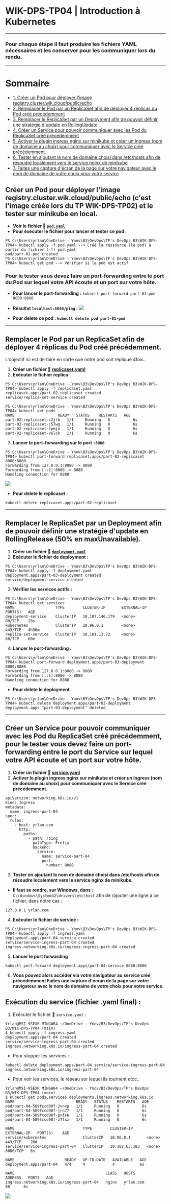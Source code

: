# WIK-DPS-TP04 | Introduction à Kubernetes
----------------------------------------------
### **Pour chaque étape il faut produire les fichiers YAML nécessaires et les conserver pour les communiquer lors du rendu.**
--------------------------------------------

# Sommaire

- [1. Créer un Pod pour déployer l'image registry.cluster.wik.cloud/public/echo](#1-créer-un-pod-pour-déployer-limage-registryclusterwikcloudpublicecho-cest-limage-créée-lors-du-tp-wik-dps-tp02-et-le-tester-sur-minikube-en-local)
- [2. Remplacer le Pod par un ReplicaSet afin de déployer 4 réplicas du Pod créé précédemment](#2-remplacer-le-pod-par-un-replicaset-afin-de-déployer-4-réplicas-du-pod-créé-précédemment)
- [3. Remplacer le ReplicaSet par un Deployment afin de pouvoir définir une stratégie d'update en RollingUpdate](#3-remplacer-le-replicaset-par-un-deployment-afin-de-pouvoir-définir-une-stratégie-dupdate-en-rollingupdate-50-en-maxunavailable)
- [4. Créer un Service pour pouvoir communiquer avec les Pod du ReplicaSet créé précédemment](#4-créer-un-service-pour-pouvoir-communiquer-avec-les-pod-du-replicaset-créé-précédemment)
- [5. Activer le plugin ingress nginx sur minikube et créer un Ingress (nom de domaine au choix) pour communiquer avec le Service créé précédemment.](#5-activer-le-plugin-ingress-nginx-sur-minikube-et-créer-un-ingress-nom-de-domaine-au-choix-pour-communiquer-avec-le-service-créé-précédemment)
- [6. Tester en ajoutant le nom de domaine choisi dans /etc/hosts afin de résoudre localement vers le service nginx de minikube](#6-tester-en-ajoutant-le-nom-de-domaine-choisi-dans-etchosts-afin-de-résoudre-localement-vers-le-service-nginx-de-minikube)
- [7. Faites une capture d'écran de la page sur votre navigateur avec le nom de domaine de votre choix pour votre service](#7-faites-une-capture-décran-de-la-page-sur-votre-navigateur-avec-le-nom-de-domaine-de-votre-choix-pour-votre-service)

## **Créer un Pod pour déployer l'image registry.cluster.wik.cloud/public/echo (c'est l'image créée lors du TP WIK-DPS-TP02) et le tester sur minikube en local.**
- **Voir le fichier :file_folder: [`pod.yaml`](pod.yaml)**
- **Pour éxécuter le fichier pour lancer et tester ce pod :**
 ```
 PS C:\Users\yrlan\OneDrive - Ynov\B3\DevOps\TP's DevOps B3\WIK-DPS-TP04> kubectl apply -f pod.yaml --> Créé la ressource (le pod) à partir du fichier (-f) pod.yaml
 pod/part-01-pod created
 PS C:\Users\yrlan\OneDrive - Ynov\B3\DevOps\TP's DevOps B3\WIK-DPS-TP04> kubectl get pod --> Vérifier si le pod est actif
 ```
 
### **Pour le tester vous devez faire un port-forwarding entre le port du Pod sur lequel votre API écoute et un port sur votre hôte.**

- **Pour lancer le port-forwarding :** `kubectl port-forward part-01-pod 8080:8080`
- **Résultat `localhost:8080/ping` :**
![](https://i.imgur.com/VVMkwbr.png)

- **Pour delete ce pod : `kubectl delete pod part-01-pod`**
----------------------------------------------------
## **Remplacer le Pod par un ReplicaSet afin de déployer 4 réplicas du Pod créé précédemment.**

L'objectif ici est de faire en sorte que notre pod soit répliqué 4fois.

1. **Créer un fichier :file_folder: [replicaset.yaml](replicaset.yaml)**
2. **Exécuter le fichier replica :**
```
PS C:\Users\yrlan\OneDrive - Ynov\B3\DevOps\TP's DevOps B3\WIK-DPS-TP04> kubectl apply -f replicaset.yaml
replicaset.apps/part-02-replicaset created
service/replica-set-service created
```
```
PS C:\Users\yrlan\OneDrive - Ynov\B3\DevOps\TP's DevOps B3\WIK-DPS-TP04> kubectl get pods
NAME                   READY   STATUS    RESTARTS   AGE
part-02-replicaset-c2jrb   1/1     Running   0          6s
part-02-replicaset-j57wg   1/1     Running   0          6s
part-02-replicaset-rpmjx   1/1     Running   0          6s
part-02-replicaset-v6lck   1/1     Running   0          6s
```
3. **Lancer le port-forwarding sur le port `:8080`**
```
PS C:\Users\yrlan\OneDrive - Ynov\B3\DevOps\TP's DevOps B3\WIK-DPS-TP04> kubectl port-forward replicaset.apps/part-02-replicaset 8080:8080
Forwarding from 127.0.0.1:8080 -> 8080
Forwarding from [::1]:8080 -> 8080
Handling connection for 8080
```


![](https://i.imgur.com/yPl1BPy.png)

- **Pour delete le replicaset :**
```
kubectl delete replicaset.apps/part-02-replicaset
```
----------------------------------------------------
## **Remplacer le ReplicaSet par un Deployment afin de pouvoir définir une stratégie d'update en RollingRelease (50% en maxUnavailable).**
1. **Créer un fichier :file_folder: [`deployment.yaml`](deployment.yaml)**
2. **Exécuter le fichier de deployment :**
```
PS C:\Users\yrlan\OneDrive - Ynov\B3\DevOps\TP's DevOps B3\WIK-DPS-TP04> kubectl apply -f deployment.yaml
deployment.apps/part-03-deployment created
service/deployment-service created
```
3. **Vérifier les services actifs :**
```
PS C:\Users\yrlan\OneDrive - Ynov\B3\DevOps\TP's DevOps B3\WIK-DPS-TP04> kubectl get services
NAME                  TYPE        CLUSTER-IP       EXTERNAL-IP   PORT(S)   AGE
deployment-service    ClusterIP   10.107.146.179   <none>        80/TCP    28s
kubernetes            ClusterIP   10.96.0.1        <none>        443/TCP   4h36m
replica-set-service   ClusterIP   10.101.13.72     <none>        80/TCP    68m
```
4. **Lancer le port-forwarding :**
```
PS C:\Users\yrlan\OneDrive - Ynov\B3\DevOps\TP's DevOps B3\WIK-DPS-TP04> kubectl port-forward deployment.apps/part-03-deployment 8080:8080
Forwarding from 127.0.0.1:8080 -> 8080
Forwarding from [::1]:8080 -> 8080
Handling connection for 8080
```

- **Pour delete le deployment**
```
PS C:\Users\yrlan\OneDrive - Ynov\B3\DevOps\TP's DevOps B3\WIK-DPS-TP04> kubectl delete deployment.apps/part-03-deployment
deployment.apps "part-03-deployment" deleted
```

----------------------------------------------------
## **Créer un Service pour pouvoir communiquer avec les Pod du ReplicaSet créé précédemment, pour le tester vous devez faire un port-forwarding entre le port du Service sur lequel votre API écoute et un port sur votre hôte.**
1. **Créer un fichier :file_folder: [service.yaml](service.yaml)**
2. **Activer le plugin ingress nginx sur minikube et créer un Ingress (nom de domaine au choix) pour communiquer avec le Service créé précédemment.**

```
apiVersion: networking.k8s.io/v1
kind: Ingress
metadata:
  name: ingress-part-04
spec:
  rules:
    - host: yrlan.com
      http:
        paths:
          - path: /ping
            pathType: Prefix
            backend:
              service:
                name: service-part-04
                port:
                  number: 8080
```

3. **Tester en ajoutant le nom de domaine choisi dans /etc/hosts afin de résoudre localement vers le service nginx de minikube.**

- **Il faut se rendre, sur Windows, dans :**
`C:\Windows\System32\drivers\etc\host`
afin de rajouter une ligne à ce fichier, dans notre cas :
```
127.0.0.1 yrlan.com
```

4. **Exécuter le fichier de service :**
```
PS C:\Users\yrlan\OneDrive - Ynov\B3\DevOps\TP's DevOps B3\WIK-DPS-TP04> kubectl apply -f ingress.yaml
deployment.apps/part-04-service created
service/service-ingress-part-04 created
ingress.networking.k8s.io/ingress-ingress-part-04 created
```

5. **Lancer le port forwarding**
```
kubectl port-forward deployment.apps/part-04-service 8080:8080
```

6. **Vous pouvez alors accéder via votre navigateur au service créé précédemment Faites une capture d'écran de la page sur votre navigateur avec le nom de domaine de votre choix pour votre service.**

## Exécution du service (fichier .yaml final) : 

1. Exécuter le fichier :file_folder: `service.yaml` :
```
Yrlan@MSI-9SEXR MINGW64 ~/OneDrive - Ynov/B3/DevOps/TP's DevOps B3/WIK-DPS-TP04 (main)
$ kubectl apply -f ingress.yaml
deployment.apps/part-04 created
service/service-ingress-part-04 created
ingress.networking.k8s.io/ingress-part-04 created
```

- Pour stopper les services :
```
kubectl delete deployment.apps/part-04 service/service-ingress-part-04 ingress.networking.k8s.io/ingress-part-04
```

- Pour voir les services, le réseau sur lequel ils tournent etcc..
```
Yrlan@MSI-9SEXR MINGW64 ~/OneDrive - Ynov/B3/DevOps/TP's DevOps B3/WIK-DPS-TP04 (main)
$ kubectl get pods,services,deployments,ingress.networking.k8s.io
NAME                           READY   STATUS    RESTARTS   AGE
pod/part-04-589fccd98f-2vnxp   1/1     Running   0          6s
pod/part-04-589fccd98f-jrn77   1/1     Running   0          6s
pod/part-04-589fccd98f-pxfs6   1/1     Running   0          6s
pod/part-04-589fccd98f-z7fxz   1/1     Running   0          6s

NAME                              TYPE        CLUSTER-IP      EXTERNAL-IP   PORT(S)    AGE
service/kubernetes                ClusterIP   10.96.0.1       <none>        443/TCP    20d
service/service-ingress-part-04   ClusterIP   10.102.63.183   <none>        8080/TCP   6s

NAME                      READY   UP-TO-DATE   AVAILABLE   AGE
deployment.apps/part-04   4/4     4            4           6s

NAME                                        CLASS   HOSTS       ADDRESS   PORTS   AGE
ingress.networking.k8s.io/ingress-part-04   nginx   yrlan.com             80      6s
```
![](https://i.imgur.com/wtRu8A9.png)
